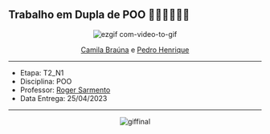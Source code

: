 ## Trabalho em Dupla de POO 👩🏽‍💻👨🏽‍💻

<div align="center">

![ezgif com-video-to-gif](https://user-images.githubusercontent.com/125037138/224178285-df168029-ff4f-40a5-9a43-36fd086e9026.gif)

</div> 

<div align="center">
  <a href="https://github.com/Cam1ss" target="_blank" rel="external">Camila Braúna</a>
  e <a href="https://github.com/PedrooH0" target="_blank" rel="external">Pedro Henrique</a>
  </div>

------------------------------------------------------------------
- Etapa: T2_N1
- Disciplina: POO
- Professor: <a href="https://github.com/rogermsarmento" target="_blank" rel="external">Roger Sarmento</a>
- Data Entrega: 25/04/2023
-------------------------------------------------------------------
<div align="center">

![giffinal](https://user-images.githubusercontent.com/125037138/224192226-26d91e08-2dc1-4c68-b143-682daa40d5cc.gif)
  
  </div>
